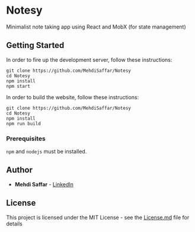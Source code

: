 # Notesy

Minimalist note taking app using React and MobX (for state management)

## Getting Started
In order to fire up the development server, follow these instructions:
```
git clone https://github.com/MehdiSaffar/Notesy
cd Notesy
npm install
npm start
```

In order to build the website, follow these instructions:


```
git clone https://github.com/MehdiSaffar/Notesy
cd Notesy
npm install
npm run build
```

### Prerequisites

`npm` and `nodejs` must be installed.

## Author
* **Mehdi Saffar** - [LinkedIn](https://www.linkedin.com/in/mehdisaffar/)

## License

This project is licensed under the MIT License - see the [License.md](LICENSE.md) file for details
